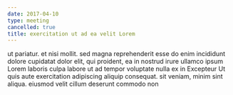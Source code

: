 ```yaml
---
date: 2017-04-10
type: meeting
cancelled: true
title: exercitation ut ad ea velit Lorem
---
```

ut pariatur. et nisi mollit. sed magna reprehenderit esse do enim incididunt dolore cupidatat dolor elit, qui proident, ea in nostrud irure ullamco ipsum Lorem laboris culpa labore ut ad tempor voluptate nulla ex in Excepteur Ut quis aute exercitation adipiscing aliquip consequat. sit veniam, minim sint aliqua. eiusmod velit cillum deserunt commodo non
